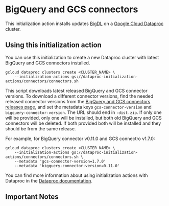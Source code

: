 # BigQuery and GCS connectors

This initialization action installs updates [BigDL](https://github.com/intel-analytics/BigDL)
on a [Google Cloud Dataproc](https://cloud.google.com/dataproc) cluster.

## Using this initialization action
You can use this initialization to create a new Dataproc cluster with latest BigQuery and GCS connectors installed.

```
gcloud dataproc clusters create <CLUSTER_NAME> \
    --initialization-actions gs://dataproc-initialization-actions/connectors/connectors.sh
```

This script downloads latest released BigQuery and GCS connector versions.
To download a different connector versions, find the needed released connector versions from the
[BigQuery and GCS connectors releases page](https://github.com/GoogleCloudPlatform/bigdata-interop/releases),
and set the metadata keys `gcs-connector-version` and `bigquery-connector-version`. The URL should end in `-dist.zip`.
If only one will be provided, only one will be installed, but both old BigQuery and GCS connectors will be deleted.
If both provided both will be installed and they should be from the same release.

For example, for BigQuery connector v0.11.0 and GCS connectro v1.7.0:

```
gcloud dataproc clusters create <CLUSTER_NAME> \
    --initialization-actions gs://dataproc-initialization-actions/connectors/connectors.sh \
    --metadata 'gcs-connector-version=1.7.0'
    --metadata 'bigquery-connector-version=0.11.0'
```

You can find more information about using initialization actions with Dataproc in the [Dataproc documentation](https://cloud.google.com/dataproc/init-actions).

## Important Notes

